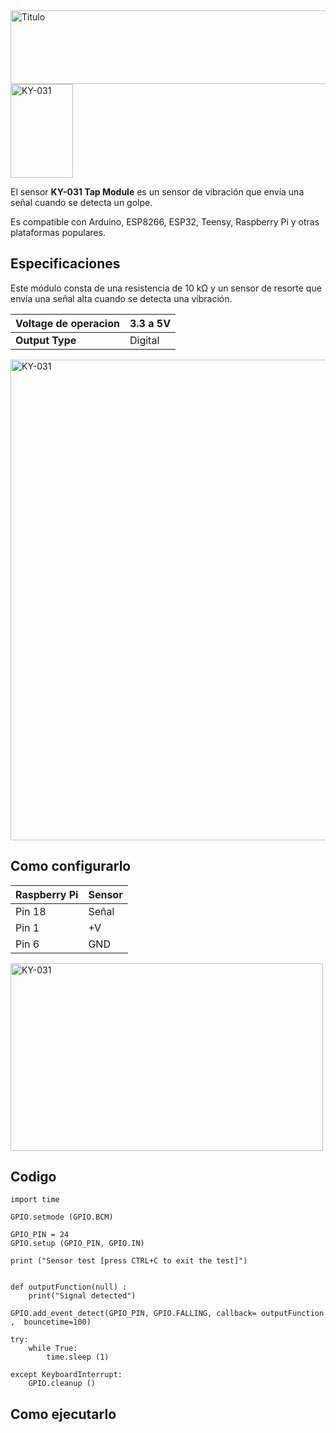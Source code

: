 <img src="https://user-images.githubusercontent.com/89493086/144327109-e6fa03f3-6435-4feb-bc4b-98c8dfa7fb2c.png" alt="Titulo" style="height: 118px; width:764px;"/>
<img src="https://arduinomodules.info/wp-content/uploads/KY-031_fritzing_custom_part_image-149x240.png" alt="KY-031" style="height: 150px; width:100px;"/>

El sensor **KY-031 Tap Module** es un sensor de vibración que envía una señal cuando se detecta un golpe.

Es compatible con Arduino, ESP8266, ESP32, Teensy, Raspberry Pi y otras plataformas populares. 

## **Especificaciones**
Este módulo consta de una resistencia de 10 kΩ y un sensor de resorte que envía una señal alta cuando se detecta una vibración. 

| **Voltage de operacion** | 3.3 a 5V |
|----------------------|----------|
| **Output Type**          | Digital  |

<img src="https://raw.githubusercontent.com/tectijuana/sensores/master/PYTHON/KY-031%20Tap%20Module/imagenes/Modulo-KY-031.png" alt="KY-031" style="height: 769px; width:773px;"/>

## Como configurarlo
| Raspberry Pi | Sensor |
|--------------|--------|
| Pin 18       | Señal  |
| Pin 1        | +V     |
| Pin 6        | GND    |
<img src="https://raw.githubusercontent.com/tectijuana/sensores/master/PYTHON/KY-031%20Tap%20Module/imagenes/2021-12-02%2019_57_16-Untitled%20Sketch.fzz_%20-%20Fritzing%20-%20%5BBreadboard%20View%5D.png" alt="KY-031" style="height: 300px; width:500px;"/>

## Codigo

```import RPi. GPIO  as  GPIO
import time
   
GPIO.setmode (GPIO.BCM) 
   
GPIO_PIN = 24
GPIO.setup (GPIO_PIN, GPIO.IN) 
   
print ("Sensor test [press CTRL+C to exit the test]")
   

def outputFunction(null) :
    print("Signal detected")
   
GPIO.add_event_detect(GPIO_PIN, GPIO.FALLING, callback= outputFunction ,  bouncetime=100)  
   
try:
    while True:
        time.sleep (1) 
   
except KeyboardInterrupt:
    GPIO.cleanup ()
```
## Como ejecutarlo
```sudo python3 KY031-RPi.py
```

    
